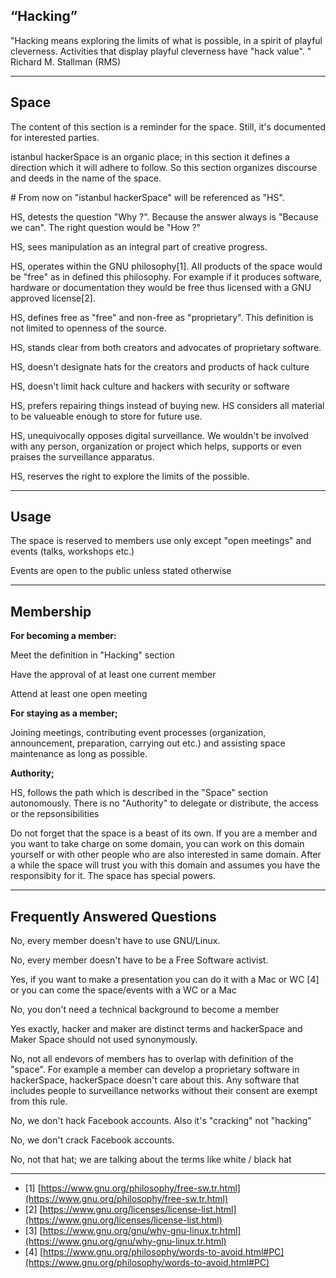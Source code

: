 ## “Hacking”

"Hacking means exploring the limits of what is possible, in a spirit of playful cleverness. Activities that display playful cleverness have "hack value". " Richard M. Stallman (RMS)

---

## Space

The content of this section is a reminder for the space.
Still, it's documented for interested parties.

istanbul hackerSpace is an organic place; in this section it defines a direction which it will adhere to follow.
So this section organizes discourse and deeds in the name of the space. 

\# From now on "istanbul hackerSpace" will be referenced as "HS".

HS, detests the question "Why ?". Because the answer always is "Because we can". The right question would be "How ?"

HS, sees manipulation as an integral part of creative progress.

HS, operates within the GNU philosophy[1]. All products of the space would be "free" as in
defined this philosophy. For example if it produces software, hardware or documentation they
would be free thus licensed with a GNU approved license[2].

HS, defines free as "free" and non-free as "proprietary". This definition is not
limited to openness of the source.

HS, stands clear from both creators and advocates of proprietary software.

HS, doesn't designate hats for the creators and products of hack culture

HS, doesn't limit hack culture and hackers with security or software

HS, prefers repairing things instead of buying new. HS considers all material to be
valueable enough to store for future use.

HS, unequivocally opposes digital surveillance. We wouldn't be involved with any person, 
organization or project which helps, supports or even praises the surveillance apparatus.

HS, reserves the right to explore the limits of the possible.

---

## Usage

The space is reserved to members use only except "open meetings" and events (talks, workshops etc.)

Events are open to the public unless stated otherwise  

---

## Membership

**For becoming a member:** 

Meet the definition in "Hacking" section  

Have the approval of at least one current member
 
Attend at least one open meeting

**For staying as a member;**

Joining meetings, contributing event processes (organization, announcement, preparation, carrying out etc.)
and assisting space maintenance as long as possible.

**Authority;**

HS, follows the path which is described in the "Space" section autonomously.
There is no "Authority" to delegate or distribute, the access or the repsonsibilities

Do not forget that the space is a beast of its own. If you are a member and you want to take charge
on some domain, you can work on this domain yourself or with other people who are also interested 
in same domain. After a while the space will trust you with this domain and assumes you have the 
responsibity for it.
The space has special powers.

---

## Frequently Answered Questions

No, every member doesn't have to use GNU/Linux.  

No, every member doesn't have to be a Free Software activist.  

Yes, if you want to make a presentation you can do it with a Mac or WC [4] or
you can come the space/events with a WC or a Mac

No, you don't need a technical background to become a member

Yes exactly, hacker and maker are distinct terms and hackerSpace and Maker Space should not used synonymously.

No, not all endevors of members has to overlap with definition of the "space". For example a member can develop a proprietary software in hackerSpace, hackerSpace doesn't care about this. Any software that includes people to surveillance networks without their consent are exempt from this rule.

No, we don't hack Facebook accounts. Also it's "cracking" not "hacking"

No, we don't crack Facebook accounts.

No, not that hat; we are talking about the terms like white / black hat

---

 - [1] [https://www.gnu.org/philosophy/free-sw.tr.html](https://www.gnu.org/philosophy/free-sw.tr.html)
 - [2] [https://www.gnu.org/licenses/license-list.html](https://www.gnu.org/licenses/license-list.html)
 - [3] [https://www.gnu.org/gnu/why-gnu-linux.tr.html](https://www.gnu.org/gnu/why-gnu-linux.tr.html)
 - [4] [https://www.gnu.org/philosophy/words-to-avoid.html#PC](https://www.gnu.org/philosophy/words-to-avoid.html#PC)
 
